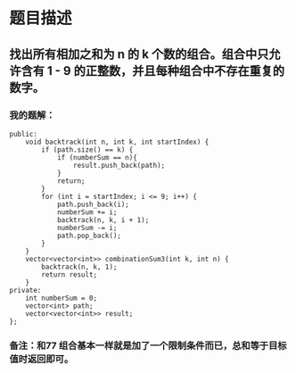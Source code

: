 # 题目描述
## 找出所有相加之和为 n 的 k 个数的组合。组合中只允许含有 1 - 9 的正整数，并且每种组合中不存在重复的数字。
### 我的题解：
```class Solution {
public:
    void backtrack(int n, int k, int startIndex) {
        if (path.size() == k) {
            if (numberSum == n){
                result.push_back(path);
            }
            return;
        }
        for (int i = startIndex; i <= 9; i++) {
            path.push_back(i);
            numberSum += i;
            backtrack(n, k, i + 1);
            numberSum -= i;
            path.pop_back();
        }
    }
    vector<vector<int>> combinationSum3(int k, int n) {
        backtrack(n, k, 1);
        return result;
    }
private:
    int numberSum = 0;
    vector<int> path;
    vector<vector<int>> result;
};
```
### **备注**：和77 组合基本一样就是加了一个限制条件而已，总和等于目标值时返回即可。